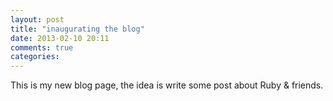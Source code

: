 ```yaml
---
layout: post
title: "inaugurating the blog"
date: 2013-02-10 20:11
comments: true
categories: 
---
```


This is my new blog page, the idea is write some post about Ruby & friends.
